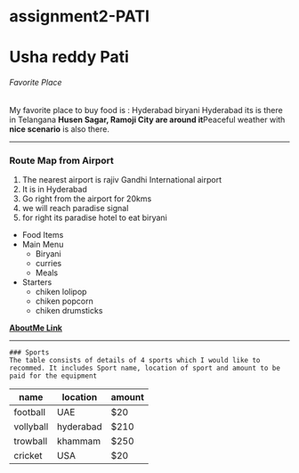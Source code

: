 # assignment2-PATI
# Usha reddy Pati
######  Favorite Place

My favorite place to buy food is : Hyderabad biryani
Hyderabad its is there in Telangana **Husen Sagar, Ramoji City are around it**Peaceful weather with **nice scenario** is also there.
***
### Route Map from Airport

1. The nearest airport is rajiv Gandhi International airport
2. It is in Hyderabad
3. Go right from the airport for 20kms
4. we will reach paradise signal
5. for right its paradise hotel to eat biryani

* Food Items
* Main Menu
    * Biryani
    * curries
    * Meals
* Starters
    * chiken lolipop
    * chiken popcorn
    * chiken drumsticks

 **[AboutMe Link](AboutMe.md)**

   ***
    ### Sports
    The table consists of details of 4 sports which I would like to recommed. It includes Sport name, location of sport and amount to be paid for the equipment

   |name|location|amount|
   |----|--------|------|
   |football|UAE|$20|
   |vollyball|hyderabad|$210|
   |trowball|khammam|$250|
   |cricket|USA|$20|

